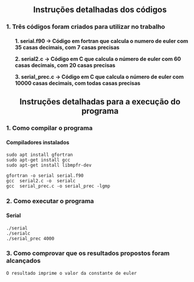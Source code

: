 <html>

<body> 

<h2 align="center">Instruções detalhadas dos códigos</h2>

<h3> 1. Três códigos foram criados para utilizar no trabalho</h3>
<h4> 
   <div> 
     <ul> 1. serial.f90 -> Código em fortran que calcula o numero de euler com 35 casas decimais, com 7 casas precisas
     </ul>
     <ul> 2. serial2.c -> Código em C que calcula o número de euler com 60 casas decimais, com 20 casas precisas
     </ul>
     <ul> 3. serial_prec.c -> Código em C que calcula o número de euler com 10000 casas decimais, com todas casas precisas
     </ul>
   </div>
</h4>

<h2 align="center">Instruções detalhadas para a execução do programa</h2>

<h3> 1. Como compilar o programa</h3>

<h4> Compiladores instalados </h4>

```
sudo apt install gfortran
sudo apt-get install gcc
sudo apt-get install libmpfr-dev
```

```
gfortran -o serial serial.f90
gcc  serial2.c -o  serialc 
gcc  serial_prec.c -o serial_prec -lgmp
```

<h3> 2. Como executar o programa</h3>

<h4>Serial</h4>

```
./serial
./serialc
./serial_prec 4000
```

<h3> 3. Como comprovar que os resultados propostos foram alcançados</h3>

```
O resultado imprime o valor da constante de euler
```



</body>
</html>
